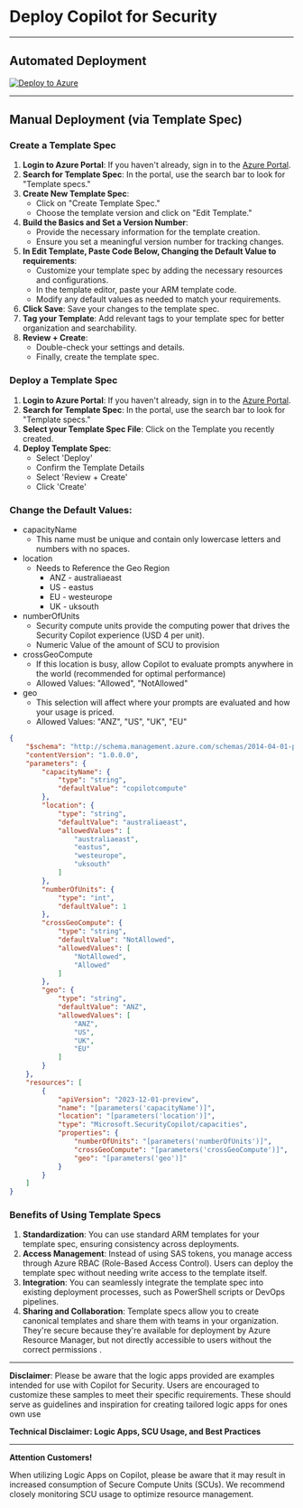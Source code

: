# Deploy Copilot for Security
---
## Automated Deployment
[![Deploy to Azure](https://aka.ms/deploytoazurebutton)](https://portal.azure.com/#create/Microsoft.Template/uri/https%3A%2F%2Fraw.githubusercontent.com%2FAntoPorter%2FCopilotForSecurity%2Fmain%2FTemplateSpec%2Fazuredeploy.json)

---
## Manual Deployment (via Template Spec)

### Create a Template Spec
1. **Login to Azure Portal**: If you haven't already, sign in to the [Azure Portal](https://portal.azure.com/).
2. **Search for Template Spec**: In the portal, use the search bar to look for "Template specs."
3. **Create New Template Spec**:
   - Click on "Create Template Spec."
   - Choose the template version and click on "Edit Template."
4. **Build the Basics and Set a Version Number**:
   - Provide the necessary information for the template creation.
   - Ensure you set a meaningful version number for tracking changes.
6. **In Edit Template, Paste Code Below, Changing the Default Value to requirements**:
   - Customize your template spec by adding the necessary resources and configurations.
   - In the template editor, paste your ARM template code.
   - Modify any default values as needed to match your requirements.
7. **Click Save**: Save your changes to the template spec.
8. **Tag your Template**: Add relevant tags to your template spec for better organization and searchability.
9. **Review + Create**:
   - Double-check your settings and details.
   - Finally, create the template spec.

### Deploy a Template Spec
1. **Login to Azure Portal**: If you haven't already, sign in to the [Azure Portal](https://portal.azure.com/).
2. **Search for Template Spec**: In the portal, use the search bar to look for "Template specs."
3. **Select your Template Spec File**: Click on the Template you recently created.
4. **Deploy Template Spec**:
   - Select 'Deploy'
   - Confirm the Template Details
   - Select 'Review + Create'
   - Click 'Create'

### Change the Default Values:
- capacityName
  - This name must be unique and contain only lowercase letters and numbers with no spaces.
- location
  - Needs to Reference the Geo Region
     - ANZ - australiaeast
     - US - eastus
     - EU - westeurope
     - UK - uksouth
- numberOfUnits
  - Security compute units provide the computing power that drives the Security Copilot experience (USD 4 per unit).
  - Numeric Value of the amount of SCU to provision
- crossGeoCompute
  - If this location is busy, allow Copilot to evaluate prompts anywhere in the world (recommended for optimal performance)
  - Allowed Values: "Allowed", "NotAllowed"
- geo
  - This selection will affect where your prompts are evaluated and how your usage is priced.
  - Allowed Values: "ANZ", "US", "UK", "EU"

``` json
{
    "$schema": "http://schema.management.azure.com/schemas/2014-04-01-preview/deploymentTemplate.json",
    "contentVersion": "1.0.0.0",
    "parameters": {
        "capacityName": {
            "type": "string",
            "defaultValue": "copilotcompute"
        },
        "location": {
            "type": "string",
            "defaultValue": "australiaeast",
            "allowedValues": [
                "australiaeast",
                "eastus",
                "westeurope",
                "uksouth"
            ]
        },
        "numberOfUnits": {
            "type": "int",
            "defaultValue": 1
        },
        "crossGeoCompute": {
            "type": "string",
            "defaultValue": "NotAllowed",
            "allowedValues": [
                "NotAllowed",
                "Allowed"
            ]
        },
        "geo": {
            "type": "string",
            "defaultValue": "ANZ",
            "allowedValues": [
                "ANZ",
                "US",
                "UK",
                "EU"
            ]
        }
    },
    "resources": [
        {
            "apiVersion": "2023-12-01-preview",
            "name": "[parameters('capacityName')]",
            "location": "[parameters('location')]",
            "type": "Microsoft.SecurityCopilot/capacities",
            "properties": {
                "numberOfUnits": "[parameters('numberOfUnits')]",
                "crossGeoCompute": "[parameters('crossGeoCompute')]",
                "geo": "[parameters('geo')]"
            }
        }
    ]
}
```

### Benefits of Using Template Specs
1. **Standardization**: You can use standard ARM templates for your template spec, ensuring consistency across deployments.
2. **Access Management**: Instead of using SAS tokens, you manage access through Azure RBAC (Role-Based Access Control). Users can deploy the template spec without needing write access to the template itself.
3. **Integration**: You can seamlessly integrate the template spec into existing deployment processes, such as PowerShell scripts or DevOps pipelines.
4. **Sharing and Collaboration**: Template specs allow you to create canonical templates and share them with teams in your organization. They're secure because they're available for deployment by Azure Resource Manager, but not directly accessible to users without the correct permissions .

---

**Disclaimer**: Please be aware that the logic apps provided are examples intended for use with Copilot for Security. Users are encouraged to customize these samples to meet their specific requirements. These should serve as guidelines and inspiration for creating tailored logic apps for ones own use

**Technical Disclaimer: Logic Apps, SCU Usage, and Best Practices**

---

**Attention Customers!**

When utilizing Logic Apps on Copilot, please be aware that it may result in increased consumption of Secure Compute Units (SCUs). We recommend closely monitoring SCU usage to optimize resource management.